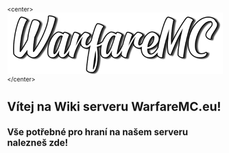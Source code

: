 <!-- TITLE: Domů -->
<!-- SUBTITLE: Hlavní Stránka -->
\<center> ![Logo Wf 3](/uploads/home/logo-wf-3.png "Logo Wf 3") \</center>
# Vítej na Wiki serveru WarfareMC.eu!
## Vše potřebné pro hraní na našem serveru nalezneš zde!
